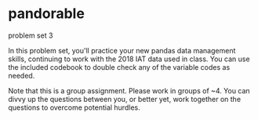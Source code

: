 # pandorable
problem set 3 

In this problem set, you'll practice your new pandas data management skills, 
continuing to work with the 2018 IAT data used in class. You can use the included
codebook to double check any of the variable codes as needed.

Note that this is a group assignment. Please work in groups of ~4. You can divvy
up the questions between you, or better yet, work together on the questions to 
overcome potential hurdles. 
